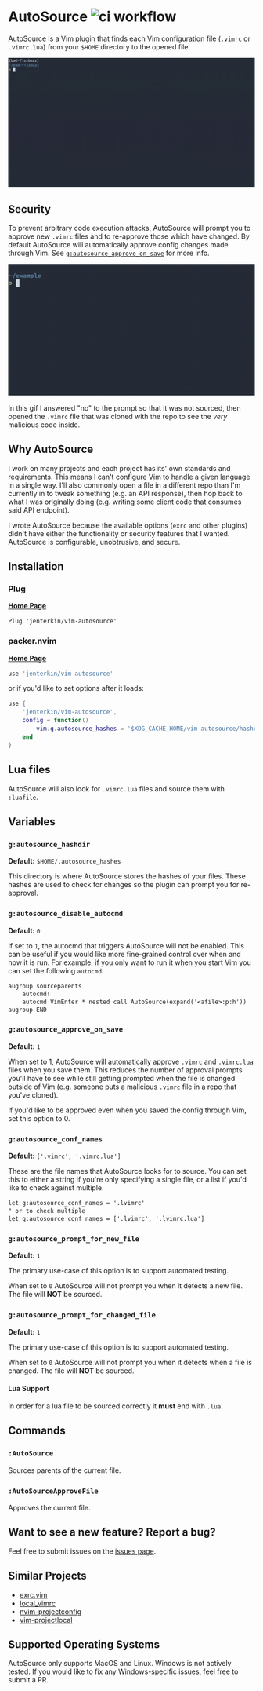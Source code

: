 # AutoSource  ![ci workflow](https://github.com/jenterkin/vim-autosource/actions/workflows/ci.yml/badge.svg)
AutoSource is a Vim plugin that finds each Vim configuration file (`.vimrc` or `.vimrc.lua`) from your `$HOME` directory to the opened file.

![Example usage](static/example.gif)

## Security
To prevent arbitrary code execution attacks, AutoSource will prompt you to approve new `.vimrc` files and to re-approve those which have changed. By default AutoSource will automatically approve config changes made through Vim. See [`g:autosource_approve_on_save`](#g:autosource_approve_on_save) for more info.

![Security example](static/security_example.gif)

In this gif I answered "no" to the prompt so that it was not sourced, then opened the `.vimrc` file that was cloned with the repo to see the _very_ malicious code inside.

## Why AutoSource
I work on many projects and each project has its' own standards and requirements. This means I can't configure Vim to handle a given language in a single way. I'll also commonly open a file in a different repo than I'm currently in to tweak something (e.g. an API response), then hop back to what I was originally doing (e.g. writing some client code that consumes said API endpoint).

I wrote AutoSource because the available options (`exrc` and other plugins) didn't have either the functionality or security features that I wanted. AutoSource is configurable, unobtrusive, and secure.

## Installation
### Plug
**[Home Page](https://github.com/junegunn/vim-plug)**

```vim
Plug 'jenterkin/vim-autosource'
```

### packer.nvim
**[Home Page](https://github.com/wbthomason/packer.nvim)**

```lua
use 'jenterkin/vim-autosource'
```

or if you'd like to set options after it loads:

```lua
use {
    'jenterkin/vim-autosource',
    config = function()
        vim.g.autosource_hashes = '$XDG_CACHE_HOME/vim-autosource/hashes'
    end
}
```

## Lua files
AutoSource will also look for `.vimrc.lua` files and source them with `:luafile`.

## Variables
### `g:autosource_hashdir`
**Default:** `$HOME/.autosource_hashes`

This directory is where AutoSource stores the hashes of your files. These hashes are used to check for changes so the plugin can prompt you for re-approval.

### `g:autosource_disable_autocmd`
**Default:** `0`

If set to `1`, the autocmd that triggers AutoSource will not be enabled. This can be useful if you would like more fine-grained control over when and how it is run. For example, if you only want to run it when you start Vim you can set the following `autocmd`:

```vim
augroup sourceparents
    autocmd!
    autocmd VimEnter * nested call AutoSource(expand('<afile>:p:h'))
augroup END
```

### `g:autosource_approve_on_save`
**Default:** `1`

When set to 1, AutoSource will automatically approve `.vimrc` and `.vimrc.lua` files when you save them. This reduces the number of approval prompts you'll have to see while still getting prompted when the file is changed outside of Vim (e.g. someone puts a malicious `.vimrc` file in a repo that you've cloned).

If you'd like to be approved even when you saved the config through Vim, set this option to 0.

### `g:autosource_conf_names`
**Default:** `['.vimrc', '.vimrc.lua']`

These are the file names that AutoSource looks for to source. You can set this to either a string if you're only specifying a single file, or a list if you'd like to check against multiple.

```vim
let g:autosource_conf_names = '.lvimrc'
" or to check multiple
let g:autosource_conf_names = ['.lvimrc', '.lvimrc.lua']
```

### `g:autosource_prompt_for_new_file`
**Default:** `1`

The primary use-case of this option is to support automated testing.

When set to `0` AutoSource will not prompt you when it detects a new file. The file will **NOT** be sourced.

### `g:autosource_prompt_for_changed_file`
**Default:** `1`

The primary use-case of this option is to support automated testing.

When set to `0` AutoSource will not prompt you when it detects when a file is changed. The file will **NOT** be sourced.

#### Lua Support
In order for a lua file to be sourced correctly it **must** end with `.lua`.

## Commands

### `:AutoSource`
Sources parents of the current file.

### `:AutoSourceApproveFile`
Approves the current file.

## Want to see a new feature? Report a bug?
Feel free to submit issues on the [issues page](https://github.com/jenterkin/vim-autosource/issues).

## Similar Projects
- [exrc.vim](https://github.com/ii14/exrc.vim)
- [local_vimrc](https://github.com/LucHermitte/local_vimrc)
- [nvim-projectconfig](https://github.com/windwp/nvim-projectconfig)
- [vim-projectlocal](https://github.com/krisajenkins/vim-projectlocal)

## Supported Operating Systems
AutoSource only supports MacOS and Linux. Windows is not actively tested. If you would like to fix any Windows-specific issues, feel free to submit a PR.
